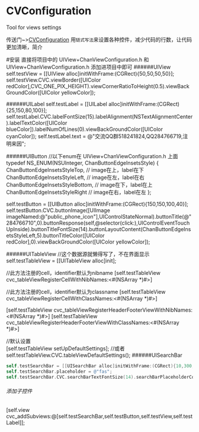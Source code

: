 # CVConfiguration
Tool for views settings

传送门~>[CVConfiguration](https://github.com/Chan4iOS/CVConfiguration)
用`链式写法`来设置各种控件，减少代码的行数，让代码更加清晰，简介

#安装
直接将项目中的  UIView+ChanViewConfiguration.h 和 UIView+ChanViewConfiguration.h 添加进项目中即可
######UIView
self.testView = [[UIView alloc]initWithFrame:(CGRect){50,50,50,50}];
self.testView.CVC.viewBorder([UIColor redColor],CVC_ONE_PIX_HEIGHT).viewCornerRatioToHeight(0.5).viewBackGroundColor([UIColor yellowColor]);

######UILabel
self.testLabel = [[UILabel alloc]initWithFrame:(CGRect){25,150,80,100}];
self.testLabel.CVC.labelFontSize(15).labelAlignment(NSTextAlignmentCenter).labelTextColor([UIColor blueColor]).labelNumOfLines(0).viewBackGroundColor([UIColor cyanColor]);
self.testLabel.text = @"交流QQ群518241824,QQ284766719,注明来因";

######UIButton
//以下enum在 UIView+ChanViewConfiguration.h 上面
typedef NS_ENUM(NSUInteger, ChanButtonEdgeInsetsStyle) {
ChanButtonEdgeInsetsStyleTop, // image在上，label在下
ChanButtonEdgeInsetsStyleLeft, // image在左，label在右
ChanButtonEdgeInsetsStyleBottom, // image在下，label在上
ChanButtonEdgeInsetsStyleRight // image在右，label在左
};


self.testButton = [[UIButton alloc]initWithFrame:(CGRect){150,150,100,40}];
self.testButton.CVC.buttonImage([UIImage imageNamed:@"public_phone_icon"],UIControlStateNormal).buttonTitle(@"284766710",0).buttonResponse(self,@selector(click:),UIControlEventTouchUpInside).buttonTitleFontSize(14).buttonLayoutContent(ChanButtonEdgeInsetsStyleLeft,5).buttonTitleColor([UIColor redColor],0).viewBackGroundColor([UIColor yellowColor]);

######UITableView
//这个数据源就懒得写了，不在界面显示
self.testTableView = [[UITableView alloc]init];

//此方法注册的cell，identifier默认为nibname
[self.testTableView cvc_tableViewRegisterCellWithNibNames:<#(NSArray *)#>]

//此方法注册的cell，identifier默认为classname
[self.testTableView cvc_tableViewRegisterCellWithClassNames:<#(NSArray *)#>]

[self.testTableView cvc_tableViewRegisterHeaderFooterViewWithNibNames:<#(NSArray *)#>]
[self.testTableView cvc_tableViewRegisterHeaderFooterViewWithClassNames:<#(NSArray *)#>]

//默认设置    
[self.testTableView setUpDefaultSettings];
//或者
self.testTableView.CVC.tableViewDefaultSettings();
######UISearchBar
```objectivec
self.testSearchBar = [[UISearchBar alloc]initWithFrame:(CGRect){10,300,200,40}];
self.testSearchBar.placeholder = @"fas";
self.testSearchBar.CVC.searchBarTextFontSize(14).searchBarPlaceholderColor([UIColor blueColor]).searchBarTextColor([UIColor redColor]);
```

###### 添加子控件
[self.view cvc_addSubviews:@[self.testSearchBar,self.testButton,self.testView,self.testLabel]];